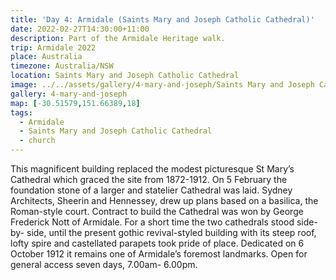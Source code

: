 ```yaml
---
title: 'Day 4: Armidale (Saints Mary and Joseph Catholic Cathedral)'
date: 2022-02-27T14:30:00+11:00
description: Part of the Armidale Heritage walk.
trip: Armidale 2022
place: Australia
timezone: Australia/NSW
location: Saints Mary and Joseph Catholic Cathedral
image: ../../assets/gallery/4-mary-and-joseph/Saints Mary and Joseph Cathedral (27).jpeg
gallery: 4-mary-and-joseph
map: [-30.51579,151.66389,18]
tags:
  - Armidale
  - Saints Mary and Joseph Catholic Cathedral
  - church
---
```

This magnificent building replaced the modest picturesque St Mary’s Cathedral which
graced the site from 1872-1912. On 5 February the foundation stone of a larger and
statelier Cathedral was laid. Sydney Architects, Sheerin and Hennessey, drew up plans
based on a basilica, the Roman-style court. Contract to build the Cathedral was won by
George Frederick Nott of Armidale. For a short time the two cathedrals stood side-by-
side, until the present gothic revival-styled building with its steep roof, lofty spire and
castellated parapets took pride of place. Dedicated on 6 October 1912 it remains one
of Armidale’s foremost landmarks. Open for general access seven days, 7.00am-
6.00pm.
